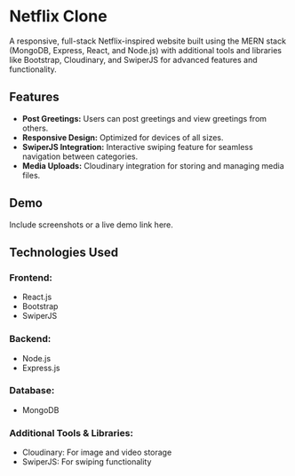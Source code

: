 # Netflix Clone

A responsive, full-stack Netflix-inspired website built using the MERN stack (MongoDB, Express, React, and Node.js) 
with additional tools and libraries like Bootstrap, Cloudinary, and SwiperJS for advanced features and functionality.

## Features

- **Post Greetings:** Users can post greetings and view greetings from others.
- **Responsive Design:** Optimized for devices of all sizes.
- **SwiperJS Integration:** Interactive swiping feature for seamless navigation between categories.
- **Media Uploads:** Cloudinary integration for storing and managing media files.

## Demo

Include screenshots or a live demo link here.

## Technologies Used

### Frontend:
- React.js
- Bootstrap
- SwiperJS

### Backend:
- Node.js
- Express.js

### Database:
- MongoDB

### Additional Tools & Libraries:
- Cloudinary: For image and video storage
- SwiperJS: For swiping functionality

